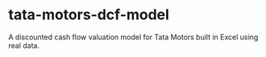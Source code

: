 # tata-motors-dcf-model
A discounted cash flow valuation model for Tata Motors built in Excel using real data.
